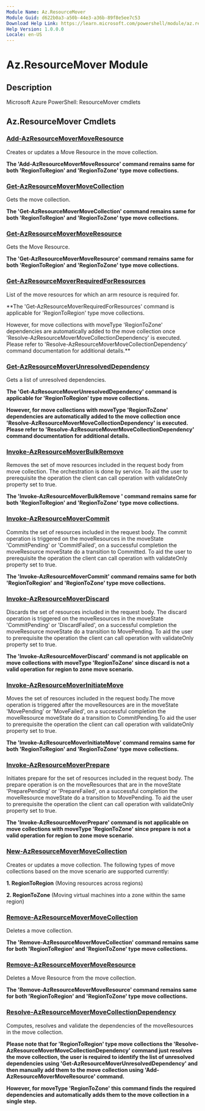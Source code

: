 ```yaml
---
Module Name: Az.ResourceMover
Module Guid: d622b0a3-a50b-44e3-a36b-89f8e5ee7c53
Download Help Link: https://learn.microsoft.com/powershell/module/az.resourcemover
Help Version: 1.0.0.0
Locale: en-US
---
```


# Az.ResourceMover Module
## Description
Microsoft Azure PowerShell: ResourceMover cmdlets

## Az.ResourceMover Cmdlets
### [Add-AzResourceMoverMoveResource](Add-AzResourceMoverMoveResource.md)
Creates or updates a Move Resource in the move collection.

**The 'Add-AzResourceMoverMoveResource' command remains same for both 'RegionToRegion' and 'RegionToZone' type move collections.**

### [Get-AzResourceMoverMoveCollection](Get-AzResourceMoverMoveCollection.md)
Gets the move collection.

**The 'Get-AzResourceMoverMoveCollection' command remains same for both 'RegionToRegion' and 'RegionToZone' type move collections.**

### [Get-AzResourceMoverMoveResource](Get-AzResourceMoverMoveResource.md)
Gets the Move Resource.

**The 'Get-AzResourceMoverMoveResource' command remains same for both 'RegionToRegion' and 'RegionToZone' type move collections.**

### [Get-AzResourceMoverRequiredForResources](Get-AzResourceMoverRequiredForResources.md)
List of the move resources for which an arm resource is required for.

**The 'Get-AzResourceMoverRequiredForResources' command is applicable for 'RegionToRegion' type move collections.

However, for move collections with moveType 'RegionToZone' dependencies are automatically added to the move collection once 'Resolve-AzResourceMoverMoveCollectionDependency' is executed.
Please refer to 'Resolve-AzResourceMoverMoveCollectionDependency' command documentation for additional details.**

### [Get-AzResourceMoverUnresolvedDependency](Get-AzResourceMoverUnresolvedDependency.md)
Gets a list of unresolved dependencies.

**The 'Get-AzResourceMoverUnresolvedDependency' command is applicable for 'RegionToRegion' type move collections.**

**However, for move collections with moveType 'RegionToZone' dependencies are automatically added to the move collection once 'Resolve-AzResourceMoverMoveCollectionDependency' is executed.
Please refer to 'Resolve-AzResourceMoverMoveCollectionDependency' command documentation for additional details.**

### [Invoke-AzResourceMoverBulkRemove](Invoke-AzResourceMoverBulkRemove.md)
Removes the set of move resources included in the request body from move collection.
The orchestration is done by service.
To aid the user to prerequisite the operation the client can call operation with validateOnly property set to true.

**The 'Invoke-AzResourceMoverBulkRemove ' command remains same for both 'RegionToRegion' and 'RegionToZone' type move collections.**

### [Invoke-AzResourceMoverCommit](Invoke-AzResourceMoverCommit.md)
Commits the set of resources included in the request body.
The commit operation is triggered on the moveResources in the moveState 'CommitPending' or 'CommitFailed', on a successful completion the moveResource moveState do a transition to Committed.
To aid the user to prerequisite the operation the client can call operation with validateOnly property set to true.

**The 'Invoke-AzResourceMoverCommit' command remains same for both 'RegionToRegion' and 'RegionToZone' type move collections.**

### [Invoke-AzResourceMoverDiscard](Invoke-AzResourceMoverDiscard.md)
Discards the set of resources included in the request body.
The discard operation is triggered on the moveResources in the moveState 'CommitPending' or 'DiscardFailed', on a successful completion the moveResource moveState do a transition to MovePending.
To aid the user to prerequisite the operation the client can call operation with validateOnly property set to true.

**The 'Invoke-AzResourceMoverDiscard' command is not applicable on move collections with moveType 'RegionToZone' since discard is not a valid operation for region to zone move scenario.**

### [Invoke-AzResourceMoverInitiateMove](Invoke-AzResourceMoverInitiateMove.md)
Moves the set of resources included in the request body.The move operation is triggered after the moveResources are in the moveState 'MovePending' or 'MoveFailed', on a successful completion the moveResource moveState do a transition to CommitPending.To aid the user to prerequisite the operation the client can call operation with validateOnly property set to true.

**The 'Invoke-AzResourceMoverInitiateMove' command remains same for both 'RegionToRegion' and 'RegionToZone' type move collections.**

### [Invoke-AzResourceMoverPrepare](Invoke-AzResourceMoverPrepare.md)
Initiates prepare for the set of resources included in the request body.
The prepare operation is on the moveResources that are in the moveState 'PreparePending' or 'PrepareFailed', on a successful completion the moveResource moveState do a transition to MovePending.
To aid the user to prerequisite the operation the client can call operation with validateOnly property set to true.

**The 'Invoke-AzResourceMoverPrepare' command is not applicable on move collections with moveType 'RegionToZone' since prepare is not a valid operation for region to zone move scenario.**

### [New-AzResourceMoverMoveCollection](New-AzResourceMoverMoveCollection.md)
Creates or updates a move collection.
The following types of move collections based on the move scenario are supported currently:

**1.
RegionToRegion** (Moving resources across regions)

**2.
RegionToZone** (Moving virtual machines into a zone within the same region)

### [Remove-AzResourceMoverMoveCollection](Remove-AzResourceMoverMoveCollection.md)
Deletes a move collection.

**The 'Remove-AzResourceMoverMoveCollection' command remains same for both 'RegionToRegion' and 'RegionToZone' type move collections.**

### [Remove-AzResourceMoverMoveResource](Remove-AzResourceMoverMoveResource.md)
Deletes a Move Resource from the move collection.

**The 'Remove-AzResourceMoverMoveResource' command remains same for both 'RegionToRegion' and 'RegionToZone' type move collections.**

### [Resolve-AzResourceMoverMoveCollectionDependency](Resolve-AzResourceMoverMoveCollectionDependency.md)
Computes, resolves and validate the dependencies of the moveResources in the move collection.

**Please note that for 'RegionToRegion' type move collections the 'Resolve-AzResourceMoverMoveCollectionDependency' command just resolves the move collection, the user is required to identify the list of unresolved dependencies using 'Get-AzResourceMoverUnresolvedDependency' and then manually add them to the move collection using 'Add-AzResourceMoverMoveResource' command.**

**However, for moveType 'RegionToZone' this command finds the required dependencies and automatically adds them to the move collection in a single step.**

